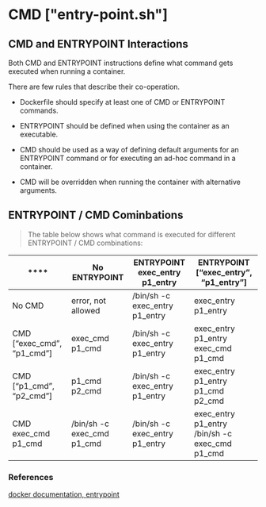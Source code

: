 # CMD ["entry-point.sh"]

## CMD and ENTRYPOINT Interactions

Both CMD and ENTRYPOINT instructions define what command gets executed when running a container. 

There are few rules that describe their co-operation.

  - Dockerfile should specify at least one of CMD or ENTRYPOINT commands.

  - ENTRYPOINT should be defined when using the container as an executable.

  - CMD should be used as a way of defining default arguments for an ENTRYPOINT command or for executing an ad-hoc command in a container.

  - CMD will be overridden when running the container with alternative arguments.

## ENTRYPOINT / CMD Cominbations 

> The table below shows what command is executed for different ENTRYPOINT / CMD combinations:


| ****                           | **No ENTRYPOINT**             | **ENTRYPOINT exec_entry p1_entry** | **ENTRYPOINT [“exec_entry”, “p1_entry”]**           |
|--------------------------------|-------------------------------|------------------------------------|-----------------------------------------------------|
| No CMD                         | error, not allowed            | /bin/sh \-c exec\_entry p1\_entry  | exec\_entry p1\_entry                               |
| CMD \[“exec\_cmd”, “p1\_cmd”\] | exec\_cmd p1\_cmd             | /bin/sh \-c exec\_entry p1\_entry  | exec\_entry p1\_entry exec\_cmd p1\_cmd             |
| CMD \[“p1\_cmd”, “p2\_cmd”\]   | p1\_cmd p2\_cmd               | /bin/sh \-c exec\_entry p1\_entry  | exec\_entry p1\_entry p1\_cmd p2\_cmd               |
| CMD exec\_cmd p1\_cmd          | /bin/sh \-c exec\_cmd p1\_cmd | /bin/sh \-c exec\_entry p1\_entry  | exec\_entry p1\_entry /bin/sh \-c exec\_cmd p1\_cmd |



### References 

[docker documentation, entrypoint](https://docs.docker.com/engine/reference/builder/#entrypoint)
